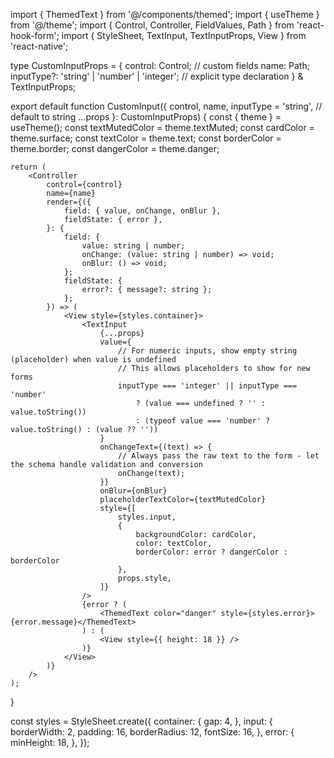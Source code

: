 import { ThemedText } from '@/components/themed';
import { useTheme } from '@/theme';
import { Control, Controller, FieldValues, Path } from 'react-hook-form';
import {
    StyleSheet,
    TextInput,
    TextInputProps,
    View
} from 'react-native';

type CustomInputProps<T extends FieldValues> = {
    control: Control<T>; // custom fields
    name: Path<T>;
    inputType?: 'string' | 'number' | 'integer'; // explicit type declaration
} & TextInputProps;

export default function CustomInput<T extends FieldValues>({
    control,
    name,
    inputType = 'string', // default to string
    ...props
}: CustomInputProps<T>) {
    const { theme } = useTheme();
    const textMutedColor = theme.textMuted;
    const cardColor = theme.surface;
    const textColor = theme.text;
    const borderColor = theme.border;
    const dangerColor = theme.danger;

    return (
        <Controller
            control={control}
            name={name}
            render={({
                field: { value, onChange, onBlur },
                fieldState: { error },
            }: {
                field: {
                    value: string | number;
                    onChange: (value: string | number) => void;
                    onBlur: () => void;
                };
                fieldState: {
                    error?: { message?: string };
                };
            }) => (
                <View style={styles.container}>
                    <TextInput
                        {...props}
                        value={
                            // For numeric inputs, show empty string (placeholder) when value is undefined
                            // This allows placeholders to show for new forms
                            inputType === 'integer' || inputType === 'number'
                                ? (value === undefined ? '' : value.toString())
                                : (typeof value === 'number' ? value.toString() : (value ?? ''))
                        }
                        onChangeText={(text) => {
                            // Always pass the raw text to the form - let the schema handle validation and conversion
                            onChange(text);
                        }}
                        onBlur={onBlur}
                        placeholderTextColor={textMutedColor}
                        style={[
                            styles.input,
                            { 
                                backgroundColor: cardColor,
                                color: textColor,
                                borderColor: error ? dangerColor : borderColor
                            },
                            props.style,
                        ]}
                    />
                    {error ? (
                        <ThemedText color="danger" style={styles.error}>{error.message}</ThemedText>
                    ) : (
                        <View style={{ height: 18 }} />
                    )}
                </View>
            )}
        />
    );
}

const styles = StyleSheet.create({
    container: {
        gap: 4,
    },
    input: {
        borderWidth: 2,
        padding: 16,
        borderRadius: 12,
        fontSize: 16,
    },
    error: {
        minHeight: 18,
    },
});
